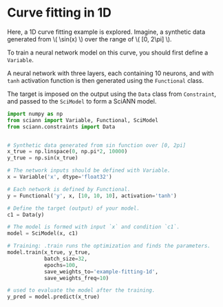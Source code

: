 
# Curve fitting in 1D

Here, a 1D curve fitting example is explored. Imagine, a synthetic data
generated from \\( \sin(x) \\) over the range of \\( [0, 2\pi] \\).

To train a neural network model on this curve, you should first define a `Variable`.

A neural network with three layers, each containing 10 neurons, and with `tanh` activation function is then generated
using the `Functional` class.

The target is imposed on the output using the `Data` class from `Constraint`, and passed to the `SciModel` to form a
SciANN model.


```python
import numpy as np
from sciann import Variable, Functional, SciModel
from sciann.constraints import Data


# Synthetic data generated from sin function over [0, 2pi]
x_true = np.linspace(0, np.pi*2, 10000)
y_true = np.sin(x_true)

# The network inputs should be defined with Variable.
x = Variable('x', dtype='float32')

# Each network is defined by Functional.
y = Functional('y', x, [10, 10, 10], activation='tanh')

# Define the target (output) of your model.
c1 = Data(y)

# The model is formed with input `x` and condition `c1`.
model = SciModel(x, c1)

# Training: .train runs the optimization and finds the parameters.
model.train(x_true, y_true,
            batch_size=32,
            epochs=100,
            save_weights_to='example-fitting-1d',
            save_weights_freq=10)

# used to evaluate the model after the training.
y_pred = model.predict(x_true)

```